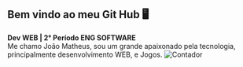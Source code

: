 ## Bem vindo ao meu Git Hub 🖥
<b> Dev WEB | 2° Período ENG SOFTWARE</b>
<br>
Me chamo João Matheus, sou um grande apaixonado pela tecnologia, principalmente desenvolvimento WEB, e Jogos.
![Contador](https://komarev.com/ghpvc/?username=Golozeimas&style=flat-square)
